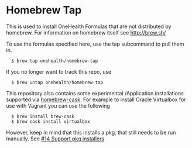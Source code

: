 # Homebrew Tap

This is used to install OneHealth Formulas that are not distributed by homebrew.
For information on homebrew itself see http://brew.sh/

To use the formulas specified here, use the tap subcommand to pull them in.

```
  $ brew tap onehealth/homebrew-tap
```

If you no longer want to track this repo, use

```
  $ brew untap onehealth/homebrew-tap
```

This repository also contains some experimental /Application installations supported via [homebrew-cask](https://github.com/phinze/homebrew-cask/). For example to install Oracle Virtualbox for use with Vagrant you can use the following

```
  $ brew install brew-cask
  $ brew cask install virtualbox
```

However, keep in mind that this installs a pkg, that still needs to be run manually. See [#14 Support pkg installers](https://github.com/phinze/homebrew-cask/issues/14)

